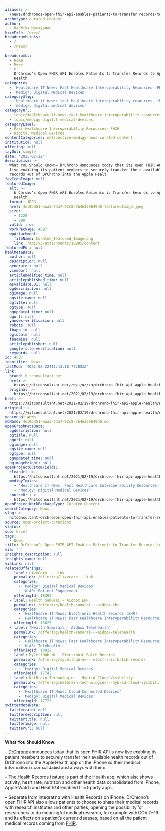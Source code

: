 ```yaml
---
aliases: >-
  /news/drchronos-open-fhir-api-enables-patients-to-transfer-records-to-apple-health
archetype: curated-content
author:
  - Radhika Narayanan
basePath: /news/
breadcrumbLinks:
  - /
  - /news/
  - ''
breadcrumbs:
  - Home
  - News
  - >-
    DrChrono’s Open FHIR API Enables Patients to Transfer Records to Apple
    Health
categories:
  - 'Healthcare IT News: Fast Healthcare Interoperability Resources- FHIR'
  - 'Medigy: Digital Medical Devices'
categorySlug:
  - 'healthcare it news: fast healthcare interoperability resources- fhir'
  - 'medigy: digital medical devices'
categoryUrl:
  - topic/healthcare-it-news-fast-healthcare-interoperability-resources--fhir
  - topic/medigy-digital-medical-devices
categoryLabel:
  - Fast Healthcare Interoperability Resources- FHIR
  - Digital Medical Devices
contentCategories: netspective-medigy-news-curated-content
institution: null
offering: null
layOut: single
date: '2021-02-22'
description: >-
  What You Should Know:– DrChrono announces today that its open FHIR API is now
  live enabling its patient members to securely transfer their available health
  records out of DrChrono into the Apple Healt
favIconImage: null
featuredImage:
  alt: >-
    DrChrono’s Open FHIR API Enables Patients to Transfer Records to Apple
    Health
  format: JPEG
  href: 4e10bd51-aaa5-5da7-92c8-7b4e339649d0-featuredImage.jpeg
  size:
    - 1228
    - 680
  valid: true
  workPackage: 4597
  wpAttachment:
    fileName: Curated_Featured_Image.png
    link: /api/v3/attachments/10985/content
featuredPdf: null
htmlMetaData:
  author: null
  description: null
  generator: null
  viewport: null
  articlemodified_time: null
  articlepublished_time: null
  msvalidate.01: null
  ogdescription: null
  ogimage: null
  ogsite_name: null
  ogtitle: null
  ogtype: null
  ogupdated_time: null
  ogurl: null
  yandex-verification: null
  robots: null
  fbapp_id: null
  oglocale: null
  fbadmins: null
  articlepublisher: null
  google-site-verification: null
  keywords: null
id: 4597
identifier: News
lastMod: '2021-02-22T10:43:18.772883Z'
link:
  brand: hitconsultant.net
  href: >-
    https://hitconsultant.net/2021/02/19/drchrono-fhir-api-apple-health/#.YDOFj-j7RPY
  original: >-
    https://hitconsultant.net/2021/02/19/drchrono-fhir-api-apple-health/#.YDOFj-j7RPY
href: >-
  https://hitconsultant.net/2021/02/19/drchrono-fhir-api-apple-health/#.YDOFj-j7RPY
original: >-
  https://hitconsultant.net/2021/02/19/drchrono-fhir-api-apple-health/#.YDOFj-j7RPY
mastHead: NEWS
mdName: 4e10bd51-aaa5-5da7-92c8-7b4e339649d0.md
openGraphMetaData:
  ogdescription: null
  ogtitle: null
  ogurl: null
  ogimage: null
  ogsite_name: null
  ogtype: null
  ogupdated_time: null
  ogimageheight: null
openProjectCustomFields:
  cleanUrl: >-
    https://hitconsultant.net/2021/02/19/drchrono-fhir-api-apple-health/#.YDOFj-j7RPY
  medigyTopics:
    - 'Healthcare IT News: Fast Healthcare Interoperability Resources- FHIR'
    - 'Medigy: Digital Medical Devices'
  sourceUrl: >-
    https://hitconsultant.net/2021/02/19/drchrono-fhir-api-apple-health/#.YDOFj-j7RPY
openProjectWorkPackageType: Curated Content
searchCategory: News
slug: >-
  hitconsultant-drchronos-open-fhir-api-enables-patients-to-transfer-records-to-apple-health
source: open-project-curations
status: ''
sub: brief
tags:
  - News
title: DrChrono’s Open FHIR API Enables Patients to Transfer Records to Apple Health
via: ' '
insights_description: null
insights_name: null
viaLink: null
relatedOfferings:
  - label: LiveCare -  Link
    permalink: /offering/livecare---link
    categories:
      - 'Medigy: Digital Medical Devices'
      - 'KLAS: Patient Engagement'
    offeringId: 18309
  - label: Health Samurai - Aidbox EHR
    permalink: /offering/health-samurai---aidbox-ehr
    categories:
      - 'Healthcare IT News: Electronic Health Records (EHR)'
      - 'Healthcare IT News: Fast Healthcare Interoperability Resources- FHIR'
    offeringId: 18025
  - label: "Health Samurai\_- Aidbox Telehealth"
    permalink: /offering/health-samurai---aidbox-telehealth
    categories:
      - 'Healthcare IT News: Fast Healthcare Interoperability Resources- FHIR'
      - 'KLAS: Telehealth'
    offeringId: 18022
  - label: MyCellHub NV - Electronic Batch Records
    permalink: /offering/mycellhub-nv---electronic-batch-records
    categories:
      - 'Medigy: Digital Medical Devices'
    offeringId: 17742
  - label: NetBrain Technologies - Hybrid Cloud Visibility
    permalink: /offering/netbrain-technologies---hybrid-cloud-visibility
    categories:
      - 'Healthcare IT News: Cloud-Connected Devices'
      - 'Medigy: Digital Medical Devices'
    offeringId: 17723
twitterMetaData:
  twittercard: null
  twitterdescription: null
  twittertitle: null
  twitterimage: null
  twitterurl: null
---
```

<p><strong>What You Should Know:</strong></p><p>– <a href="https://www.drchrono.com/">DrChrono</a> announces today that its open FHIR API is now live enabling its patient members to securely transfer their available health records out of DrChrono into the Apple Health app on the iPhone so their medical information is consolidated and always with them.</p><p>– The Health Records feature is part of the Health app, which also shows activity, heart rate, nutrition and other health data consolidated from iPhone, Apple Watch and HealthKit-enabled third-party apps.</p><p>– Separate from integrating with Health Records on iPhone,&nbsp;DrChrono’s open FHIR API also allows patients to choose to share their medical records with research institutes and other parties, opening the possibility for researchers to do meaningful medical research, for example with COVID-19 and its effects on a patient’s current diseases, based on all the patient medical records coming from <a href="https://hitconsultant.net/tag/fhir/">FHIR</a>.</p>
